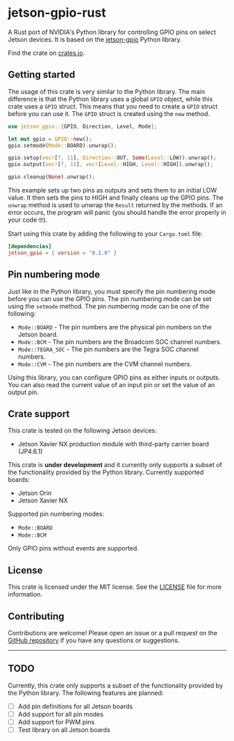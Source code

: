 # jetson-gpio-rust

A Rust port of NVIDIA's Python library for controlling GPIO pins on select Jetson devices.
It is based on the [jetson-gpio](https://github.com/NVIDIA/jetson-gpio) Python library.

Find the crate on [crates.io](https://crates.io/crates/jetson_gpio).

## Getting started

The usage of this crate is very similar to the Python library. The main
difference is that the Python library uses a global `GPIO` object, while this
crate uses a `GPIO` struct. This means that you need to create a `GPIO` struct
before you can use it. The `GPIO` struct is created using the `new` method.

```rust
use jetson_gpio::{GPIO, Direction, Level, Mode};

let mut gpio = GPIO::new();
gpio.setmode(Mode::BOARD).unwrap();

gpio.setup(vec![7, 11], Direction::OUT, Some(Level::LOW)).unwrap();
gpio.output(vec![7, 11], vec![Level::HIGH, Level::HIGH]).unwrap();

gpio.cleanup(None).unwrap();
```

This example sets up two pins as outputs and sets them to an initial LOW value.
It then sets the pins to HIGH and finally cleans up the GPIO pins. The `unwrap`
method is used to unwrap the `Result` returned by the methods. If an error
occurs, the program will panic (you should handle the error properly in your
code 🤓).

Start using this crate by adding the following to your `Cargo.toml` file:

```toml
[dependencies]
jetson_gpio = { version = "0.1.0" }
```

## Pin numbering mode

Just like in the Python library, you must specify the pin numbering mode
before you can use the GPIO pins. The pin numbering mode can be set using the
`setmode` method. The pin numbering mode can be one of the following:

* `Mode::BOARD` - The pin numbers are the physical pin numbers on the Jetson board.
* `Mode::BCM` - The pin numbers are the Broadcom SOC channel numbers.
* `Mode::TEGRA_SOC` - The pin numbers are the Tegra SOC channel numbers.
* `Mode::CVM` - The pin numbers are the CVM channel numbers.

Using this library, you can configure GPIO pins as either inputs or outputs.
You can also read the current value of an input pin or set the value of an
output pin.

## Crate support

This crate is tested on the following Jetson devices:

* Jetson Xavier NX production module with third-party carrier board (JP4.6.1)

This crate is **under development** and it currently only supports a subset of the
functionality provided by the Python library. Currently supported boards:

* Jetson Orin
* Jetson Xavier NX

Supported pin numbering modes:

* `Mode::BOARD`
* `Mode::BCM`

Only GPIO pins without events are supported.

## License

This crate is licensed under the MIT license. See the [LICENSE](https://github.com/Kajatin/jetson-gpio-rust/blob/main/LICENSE.md) file
for more information.

## Contributing

Contributions are welcome! Please open an issue or a pull request on the [GitHub repository](https://github.com/Kajatin/jetson-gpio-rust)
if you have any questions or suggestions.

---

## TODO

Currently, this crate only supports a subset of the functionality provided by the
Python library. The following features are planned:

* [ ] Add pin definitions for all Jetson boards
* [ ] Add support for all pin modes
* [ ] Add support for PWM pins
* [ ] Test library on all Jetson boards
